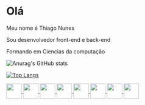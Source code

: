  # Olá

<p>Meu nome é Thiago Nunes<p>

Sou desenvolvedor front-end e back-end

Formando em Ciencias da computação
  

 ![Anurag's GitHub stats](https://github-readme-stats.vercel.app/api?username=Thiago3600&count_private=true)
 
 [![Top Langs](https://github-readme-stats.vercel.app/api/top-langs/?username=Thiago3600&layout=compact)](https://github.com/Thiago3600/github-readme-stats)

 
<div>
 <a href="https://developer.mozilla.org/pt-BR/docs/Web/HTML">
  <img align="center" width="40" height="40" src="https://cdn.jsdelivr.net/gh/devicons/devicon/icons/html5/html5-original.svg" />
 </a>
 <a href="https://developer.mozilla.org/pt-BR/docs/Web/CSS">
  <img align="center" width="40" height="40" src="https://cdn.jsdelivr.net/gh/devicons/devicon/icons/css3/css3-original-wordmark.svg" />
 </a>
 <a href="https://www.java.com/pt-BR/">
  <img align="center" width="40" height="40" src="https://cdn.jsdelivr.net/gh/devicons/devicon/icons/java/java-original-wordmark.svg" />
 </a>
 <a href="https://developer.android.com/studio">
  <img align="center" width="40" height="40" src="https://cdn.jsdelivr.net/gh/devicons/devicon/icons/android/android-plain-wordmark.svg" />
 </a>
 <a href="https://reactnative.dev/">
  <img align="center" width="40" height="40" src="https://cdn.jsdelivr.net/gh/devicons/devicon/icons/react/react-original.svg" />
 </a>
 <a href="https://www.cplusplus.com/">
  <img align="center" width="40" height="40" src="https://cdn.jsdelivr.net/gh/devicons/devicon/icons/cplusplus/cplusplus-original.svg" />
 </a>
 <a href="https://www.arduino.cc/">
  <img align="center" width="40" height="40" src="https://cdn.jsdelivr.net/gh/devicons/devicon/icons/arduino/arduino-original-wordmark.svg" />
 </a>
 <a href="https://developer.mozilla.org/pt-BR/docs/Web/JavaScript">
  <img align="center" width="40" height="40" src="https://cdn.jsdelivr.net/gh/devicons/devicon/icons/javascript/javascript-original.svg" />
 </a>
</div>

<!---
Thiago3600/Thiago3600 is a ✨ special ✨ repository because its `README.md` (this file) appears on your GitHub profile.
You can click the Preview link to take a look at your changes.
--->
